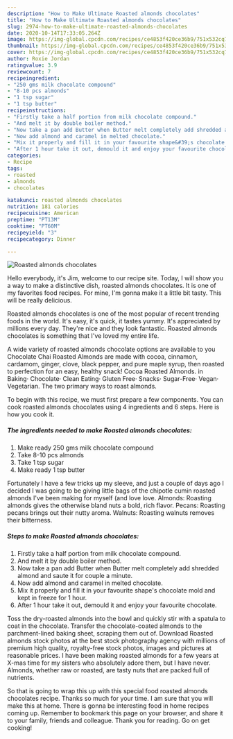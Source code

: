 ```yaml
---
description: "How to Make Ultimate Roasted almonds chocolates"
title: "How to Make Ultimate Roasted almonds chocolates"
slug: 2974-how-to-make-ultimate-roasted-almonds-chocolates
date: 2020-10-14T17:33:05.264Z
image: https://img-global.cpcdn.com/recipes/ce4853f420ce36b9/751x532cq70/roasted-almonds-chocolates-recipe-main-photo.jpg
thumbnail: https://img-global.cpcdn.com/recipes/ce4853f420ce36b9/751x532cq70/roasted-almonds-chocolates-recipe-main-photo.jpg
cover: https://img-global.cpcdn.com/recipes/ce4853f420ce36b9/751x532cq70/roasted-almonds-chocolates-recipe-main-photo.jpg
author: Roxie Jordan
ratingvalue: 3.9
reviewcount: 7
recipeingredient:
- "250 gms milk chocolate compound"
- "8-10 pcs almonds"
- "1 tsp sugar"
- "1 tsp butter"
recipeinstructions:
- "Firstly take a half portion from milk chocolate compound."
- "And melt it by double boiler method."
- "Now take a pan add Butter when Butter melt completely add shredded almond and saute it for couple a minute."
- "Now add almond and caramel in melted chocolate."
- "Mix it properly and fill it in your favourite shape&#39;s chocolate mold and kept in freeze for 1 hour."
- "After 1 hour take it out, demould it and enjoy your favourite chocolate."
categories:
- Recipe
tags:
- roasted
- almonds
- chocolates

katakunci: roasted almonds chocolates 
nutrition: 181 calories
recipecuisine: American
preptime: "PT13M"
cooktime: "PT60M"
recipeyield: "3"
recipecategory: Dinner

---
```



![Roasted almonds chocolates](https://img-global.cpcdn.com/recipes/ce4853f420ce36b9/751x532cq70/roasted-almonds-chocolates-recipe-main-photo.jpg)

Hello everybody, it's Jim, welcome to our recipe site. Today, I will show you a way to make a distinctive dish, roasted almonds chocolates. It is one of my favorites food recipes. For mine, I'm gonna make it a little bit tasty. This will be really delicious.

Roasted almonds chocolates is one of the most popular of recent trending foods in the world. It's easy, it's quick, it tastes yummy. It's appreciated by millions every day. They're nice and they look fantastic. Roasted almonds chocolates is something that I've loved my entire life.

A wide variety of roasted almonds chocolate options are available to you Chocolate Chai Roasted Almonds are made with cocoa, cinnamon, cardamom, ginger, clove, black pepper, and pure maple syrup, then roasted to perfection for an easy, healthy snack! Cocoa Roasted Almonds. in Baking· Chocolate· Clean Eating· Gluten Free· Snacks· Sugar-Free· Vegan· Vegetarian. The two primary ways to roast almonds.


To begin with this recipe, we must first prepare a few components. You can cook roasted almonds chocolates using 4 ingredients and 6 steps. Here is how you cook it.

<!--inarticleads1-->

##### The ingredients needed to make Roasted almonds chocolates:

1. Make ready 250 gms milk chocolate compound
1. Take 8-10 pcs almonds
1. Take 1 tsp sugar
1. Make ready 1 tsp butter


Fortunately I have a few tricks up my sleeve, and just a couple of days ago I decided I was going to be giving little bags of the chipotle cumin roasted almonds I&#39;ve been making for myself (and love love. Almonds: Roasting almonds gives the otherwise bland nuts a bold, rich flavor. Pecans: Roasting pecans brings out their nutty aroma. Walnuts: Roasting walnuts removes their bitterness. 

<!--inarticleads2-->

##### Steps to make Roasted almonds chocolates:

1. Firstly take a half portion from milk chocolate compound.
1. And melt it by double boiler method.
1. Now take a pan add Butter when Butter melt completely add shredded almond and saute it for couple a minute.
1. Now add almond and caramel in melted chocolate.
1. Mix it properly and fill it in your favourite shape&#39;s chocolate mold and kept in freeze for 1 hour.
1. After 1 hour take it out, demould it and enjoy your favourite chocolate.


Toss the dry-roasted almonds into the bowl and quickly stir with a spatula to coat in the chocolate. Transfer the chocolate-coated almonds to the parchment-lined baking sheet, scraping them out of. Download Roasted almonds stock photos at the best stock photography agency with millions of premium high quality, royalty-free stock photos, images and pictures at reasonable prices. I have been making roasted almonds for a few years at X-mas time for my sisters who absolutely adore them, but I have never. Almonds, whether raw or roasted, are tasty nuts that are packed full of nutrients. 

So that is going to wrap this up with this special food roasted almonds chocolates recipe. Thanks so much for your time. I am sure that you will make this at home. There is gonna be interesting food in home recipes coming up. Remember to bookmark this page on your browser, and share it to your family, friends and colleague. Thank you for reading. Go on get cooking!
